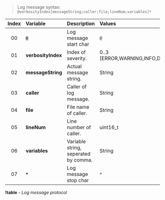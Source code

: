 

> Log message syntax: ```@verbosityIndex[messageString;caller;file;lineNum;variables]*```

|Index|Variable|Description|Values|
|:---:|:---|:---|:---|
|00|**```@```**|Log message start char|```@```|
|01|**verbosityIndex**|Index of severity.|0..3 [ERROR,WARNING,INFO,DEBUG]|
|02|**messageString**|Actual message string.|String|
|03|**caller**|Caller of log message.|String|
|04|**file**|File name of caller.|String|
|05|**lineNum**|Line number of caller.|uint16_t|
|06|**variables**|Variable string, seperated by comma.|String|
|07|**```*```**|Log message stop char|```*```|

**!table** - *Log message protocol*
